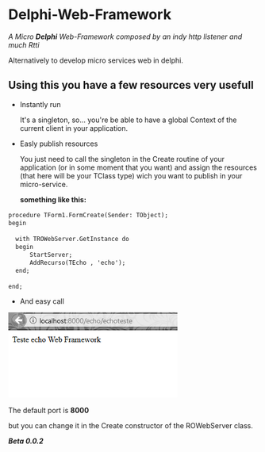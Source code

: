 # Delphi-Web-Framework
*A Micro **Delphi** Web-Framework composed by an indy http listener and much Rtti*

Alternatively to develop micro services web in delphi.

## Using this you have a few resources very usefull  ## 
* Instantly run

  It's a singleton, so... you're be able to have a global Context of the current client in your application.
  
* Easly publish resources
  
  You just need to call the singleton in the Create routine of your application (or in some moment that you want)
  and assign the resources (that here will be your TClass type) wich you want to publish in your micro-service.
  
  **something like this:**
  
```Delphi
procedure TForm1.FormCreate(Sender: TObject);
begin

  with TROWebServer.GetInstance do
  begin
      StartServer;
      AddRecurso(TEcho , 'echo');
  end;

end;
```

* And easy call

![call_example](https://github.com/Ronald-TR/Delphi-Web-Framework/blob/master/call_example.png)

  The default port is **8000**
  
  but you can change it in the Create constructor of the ROWebServer class.
  
  
  ***Beta 0.0.2***


  
